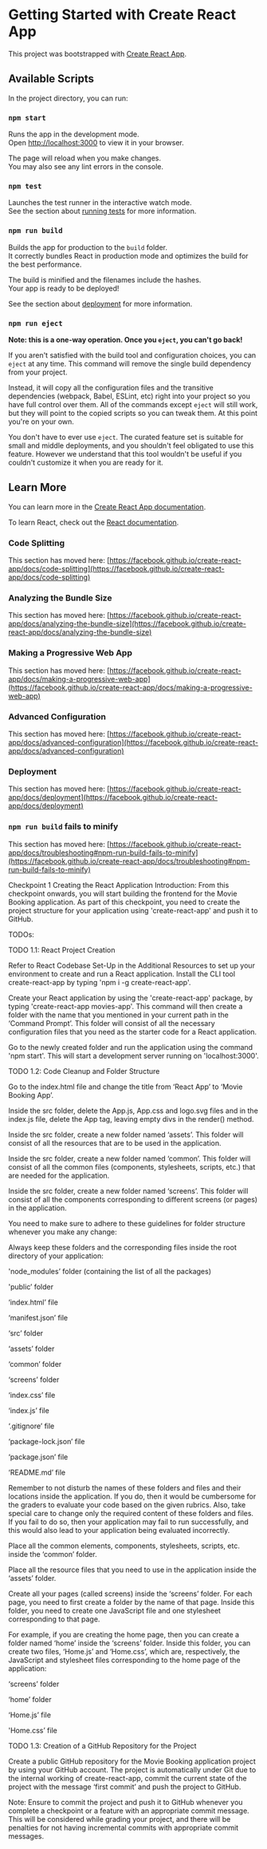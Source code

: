 # Getting Started with Create React App

This project was bootstrapped with [Create React App](https://github.com/facebook/create-react-app).

## Available Scripts

In the project directory, you can run:

### `npm start`

Runs the app in the development mode.\
Open [http://localhost:3000](http://localhost:3000) to view it in your browser.

The page will reload when you make changes.\
You may also see any lint errors in the console.

### `npm test`

Launches the test runner in the interactive watch mode.\
See the section about [running tests](https://facebook.github.io/create-react-app/docs/running-tests) for more information.

### `npm run build`

Builds the app for production to the `build` folder.\
It correctly bundles React in production mode and optimizes the build for the best performance.

The build is minified and the filenames include the hashes.\
Your app is ready to be deployed!

See the section about [deployment](https://facebook.github.io/create-react-app/docs/deployment) for more information.

### `npm run eject`

**Note: this is a one-way operation. Once you `eject`, you can't go back!**

If you aren't satisfied with the build tool and configuration choices, you can `eject` at any time. This command will remove the single build dependency from your project.

Instead, it will copy all the configuration files and the transitive dependencies (webpack, Babel, ESLint, etc) right into your project so you have full control over them. All of the commands except `eject` will still work, but they will point to the copied scripts so you can tweak them. At this point you're on your own.

You don't have to ever use `eject`. The curated feature set is suitable for small and middle deployments, and you shouldn't feel obligated to use this feature. However we understand that this tool wouldn't be useful if you couldn't customize it when you are ready for it.

## Learn More

You can learn more in the [Create React App documentation](https://facebook.github.io/create-react-app/docs/getting-started).

To learn React, check out the [React documentation](https://reactjs.org/).

### Code Splitting

This section has moved here: [https://facebook.github.io/create-react-app/docs/code-splitting](https://facebook.github.io/create-react-app/docs/code-splitting)

### Analyzing the Bundle Size

This section has moved here: [https://facebook.github.io/create-react-app/docs/analyzing-the-bundle-size](https://facebook.github.io/create-react-app/docs/analyzing-the-bundle-size)

### Making a Progressive Web App

This section has moved here: [https://facebook.github.io/create-react-app/docs/making-a-progressive-web-app](https://facebook.github.io/create-react-app/docs/making-a-progressive-web-app)

### Advanced Configuration

This section has moved here: [https://facebook.github.io/create-react-app/docs/advanced-configuration](https://facebook.github.io/create-react-app/docs/advanced-configuration)

### Deployment

This section has moved here: [https://facebook.github.io/create-react-app/docs/deployment](https://facebook.github.io/create-react-app/docs/deployment)

### `npm run build` fails to minify

This section has moved here: [https://facebook.github.io/create-react-app/docs/troubleshooting#npm-run-build-fails-to-minify](https://facebook.github.io/create-react-app/docs/troubleshooting#npm-run-build-fails-to-minify)

Checkpoint 1
Creating the React Application
Introduction: From this checkpoint onwards, you will start building the frontend for the Movie Booking application. As part of this checkpoint, you need to create the project structure for your application using 'create-react-app' and push it to GitHub.

TODOs:

TODO 1.1: React Project Creation

Refer to React Codebase Set-Up in the Additional Resources to set up your environment to create and run a React application.
Install the CLI tool create-react-app by typing 'npm i -g create-react-app'.

Create your React application by using the 'create-react-app' package, by typing 'create-react-app movies-app'. This command will then create a folder with the name that you mentioned in your current path in the ‘Command Prompt’. This folder will consist of all the necessary configuration files that you need as the starter code for a React application.

Go to the newly created folder and run the application using the command 'npm start'. This will start a development server running on 'localhost:3000'.

TODO 1.2: Code Cleanup and Folder Structure

Go to the index.html file and change the title from ‘React App’ to ‘Movie Booking App’.

Inside the src folder, delete the App.js, App.css and logo.svg files and in the index.js file, delete the App tag, leaving empty divs in the render() method.

Inside the src folder, create a new folder named ‘assets’. This folder will consist of all the resources that are to be used in the application.

Inside the src folder, create a new folder named ‘common’. This folder will consist of all the common files (components, stylesheets, scripts, etc.) that are needed for the application.

Inside the src folder, create a new folder named ‘screens’. This folder will consist of all the components corresponding to different screens (or pages) in the application.

You need to make sure to adhere to these guidelines for folder structure whenever you make any change:

Always keep these folders and the corresponding files inside the root directory of your application:

'node_modules’ folder (containing the list of all the packages)

'public’ folder

‘index.html’ file

‘manifest.json’ file

‘src’ folder

‘assets’ folder

‘common’ folder

‘screens’ folder

‘index.css’ file

‘index.js’ file

‘.gitignore’ file

‘package-lock.json’ file

‘package.json’ file

‘README.md’ file

Remember to not disturb the names of these folders and files and their locations inside the application. If you do, then it would be cumbersome for the graders to evaluate your code based on the given rubrics. Also, take special care to change only the required content of these folders and files. If you fail to do so, then your application may fail to run successfully, and this would also lead to your application being evaluated incorrectly.

Place all the common elements, components, stylesheets, scripts, etc. inside the ‘common’ folder.

Place all the resource files that you need to use in the application inside the ‘assets’ folder.

Create all your pages (called screens) inside the ‘screens’ folder. For each page, you need to first create a folder by the name of that page. Inside this folder, you need to create one JavaScript file and one stylesheet corresponding to that page.

For example, if you are creating the home page, then you can create a folder named ‘home’ inside the ‘screens’ folder. Inside this folder, you can create two files, ‘Home.js’ and ‘Home.css’, which are, respectively, the JavaScript and stylesheet files corresponding to the home page of the application:

‘screens’ folder

‘home’ folder

‘Home.js’ file

'Home.css’ file

TODO 1.3: Creation of a GitHub Repository for the Project

Create a public GitHub repository for the Movie Booking application project by using your GitHub account.
The project is automatically under Git due to the internal working of create-react-app, commit the current state of the project with the message ‘first commit’ and push the project to GitHub.

Note: Ensure to commit the project and push it to GitHub whenever you complete a checkpoint or a feature with an appropriate commit message. This will be considered while grading your project, and there will be penalties for not having incremental commits with appropriate commit messages.
